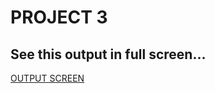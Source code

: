 # PROJECT 3

## See this output in full screen...

[OUTPUT SCREEN](https://fashionhub123.netlify.app/)
